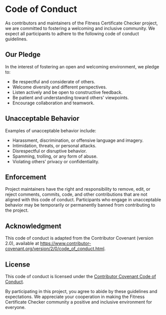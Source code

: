 # Code of Conduct

As contributors and maintainers of the Fitness Certificate Checker project, we are committed to fostering a welcoming and inclusive community. We expect all participants to adhere to the following code of conduct guidelines.

## Our Pledge

In the interest of fostering an open and welcoming environment, we pledge to:

- Be respectful and considerate of others.
- Welcome diversity and different perspectives.
- Listen actively and be open to constructive feedback.
- Be patient and understanding toward others' viewpoints.
- Encourage collaboration and teamwork.

## Unacceptable Behavior

Examples of unacceptable behavior include:

- Harassment, discrimination, or offensive language and imagery.
- Intimidation, threats, or personal attacks.
- Disrespectful or disruptive behavior.
- Spamming, trolling, or any form of abuse.
- Violating others' privacy or confidentiality.


## Enforcement

Project maintainers have the right and responsibility to remove, edit, or reject comments, commits, code, and other contributions that are not aligned with this code of conduct. Participants who engage in unacceptable behavior may be temporarily or permanently banned from contributing to the project.

## Acknowledgment

This code of conduct is adapted from the Contributor Covenant (version 2.0), available at https://www.contributor-covenant.org/version/2/0/code_of_conduct.html.

## License

This code of conduct is licensed under the [Contributor Covenant Code of Conduct](https://www.contributor-covenant.org/version/2/0/code_of_conduct.html).

By participating in this project, you agree to abide by these guidelines and expectations. We appreciate your cooperation in making the Fitness Certificate Checker community a positive and inclusive environment for everyone.
